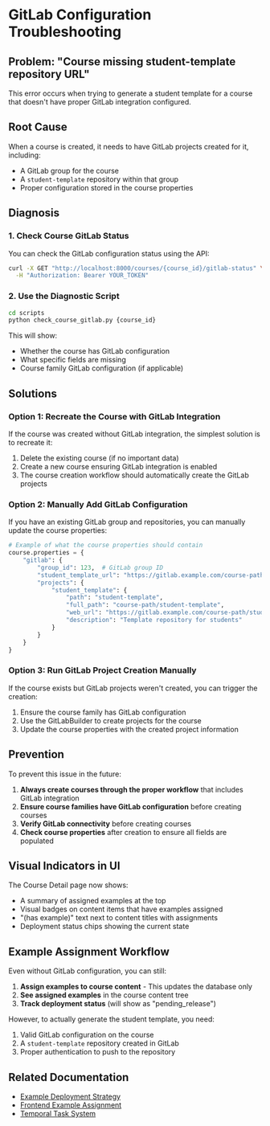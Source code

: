 # GitLab Configuration Troubleshooting

## Problem: "Course missing student-template repository URL"

This error occurs when trying to generate a student template for a course that doesn't have proper GitLab integration configured.

## Root Cause

When a course is created, it needs to have GitLab projects created for it, including:
- A GitLab group for the course
- A `student-template` repository within that group
- Proper configuration stored in the course properties

## Diagnosis

### 1. Check Course GitLab Status
You can check the GitLab configuration status using the API:
```bash
curl -X GET "http://localhost:8000/courses/{course_id}/gitlab-status" \
  -H "Authorization: Bearer YOUR_TOKEN"
```

### 2. Use the Diagnostic Script
```bash
cd scripts
python check_course_gitlab.py {course_id}
```

This will show:
- Whether the course has GitLab configuration
- What specific fields are missing
- Course family GitLab configuration (if applicable)

## Solutions

### Option 1: Recreate the Course with GitLab Integration

If the course was created without GitLab integration, the simplest solution is to recreate it:

1. Delete the existing course (if no important data)
2. Create a new course ensuring GitLab integration is enabled
3. The course creation workflow should automatically create the GitLab projects

### Option 2: Manually Add GitLab Configuration

If you have an existing GitLab group and repositories, you can manually update the course properties:

```python
# Example of what the course properties should contain
course.properties = {
    "gitlab": {
        "group_id": 123,  # GitLab group ID
        "student_template_url": "https://gitlab.example.com/course-path/student-template",
        "projects": {
            "student_template": {
                "path": "student-template",
                "full_path": "course-path/student-template",
                "web_url": "https://gitlab.example.com/course-path/student-template",
                "description": "Template repository for students"
            }
        }
    }
}
```

### Option 3: Run GitLab Project Creation Manually

If the course exists but GitLab projects weren't created, you can trigger the creation:

1. Ensure the course family has GitLab configuration
2. Use the GitLabBuilder to create projects for the course
3. Update the course properties with the created project information

## Prevention

To prevent this issue in the future:

1. **Always create courses through the proper workflow** that includes GitLab integration
2. **Ensure course families have GitLab configuration** before creating courses
3. **Verify GitLab connectivity** before creating courses
4. **Check course properties** after creation to ensure all fields are populated

## Visual Indicators in UI

The Course Detail page now shows:
- A summary of assigned examples at the top
- Visual badges on content items that have examples assigned
- "(has example)" text next to content titles with assignments
- Deployment status chips showing the current state

## Example Assignment Workflow

Even without GitLab configuration, you can still:
1. **Assign examples to course content** - This updates the database only
2. **See assigned examples** in the course content tree
3. **Track deployment status** (will show as "pending_release")

However, to actually generate the student template, you need:
1. Valid GitLab configuration on the course
2. A `student-template` repository created in GitLab
3. Proper authentication to push to the repository

## Related Documentation

- [Example Deployment Strategy](./EXAMPLE_DEPLOYMENT_STRATEGY.md)
- [Frontend Example Assignment](./FRONTEND_EXAMPLE_ASSIGNMENT.md)
- [Temporal Task System](./TEMPORAL_TASK_SYSTEM.md)